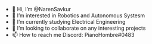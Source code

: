 - 👋 Hi, I’m @NarenSavkur
- 👀 I’m interested in Robotics and Autonomous Systesm
- 🌱 I’m currently studying Electrical Engineering
- 💞️ I’m looking to collaborate on any interesting projects
- 📫 How to reach me Discord: PianoHombre#0483

<!---
NarenSavkur/NarenSavkur is a ✨ special ✨ repository because its `README.md` (this file) appears on your GitHub profile.
You can click the Preview link to take a look at your changes.
--->
